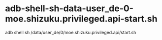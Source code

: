 # adb-shell-sh-data-user_de-0-moe.shizuku.privileged.api-start.sh
adb shell sh /data/user_de/0/moe.shizuku.privileged.api/start.sh
